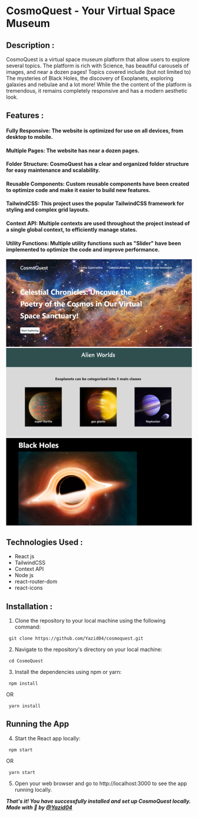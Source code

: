 # CosmoQuest - Your Virtual Space Museum 

## Description : 
CosmoQuest is a virtual space museum platform that allow users to explore several topics. The platform is rich with Science, has beautiful carousels of images, and near a dozen pages! Topics covered include (but not limited to) The mysteries of Black Holes, the discovery of Exoplanets, exploring galaxies and nebulae and a lot more! While the the content of the platform is tremendous, it remains completely responsive and has a modern aesthetic look.    
   
   
   
  ## Features : 
  #### Fully Responsive: The website is optimized for use on all devices, from desktop to mobile.
  ####  Multiple Pages: The website has near a dozen pages.   
  ####  Folder Structure: CosmoQuest has a clear and organized folder structure for easy maintenance and scalability.  
  ####  Reusable Components: Custom reusable components have been created to optimize code and make it easier to build new features.  
  #### TailwindCSS: This project uses the popular TailwindCSS framework for styling and complex grid layouts.  
  ####  Context API: Multiple contexts are used throughout the project instead of a single global context, to efficiently manage states.  
  ####  Utility Functions: Multiple utility functions such as "Slider" have been implemented to optimize the code and improve performance.  
   
  
  
  ![CosmoQuest images](./src/components/static/screenShot1.png)
  ![CosmoQuest images](./src/components/static/screenShot2.png)
  ![CosmoQuest images](./src/components/static/screenShot3.png)
   
  
  
  ## Technologies Used :
  * React js
  * TailwindCSS
  * Context API
  * Node js
  * react-router-dom
  * react-icons


  ## Installation :
  1. Clone the repository to your local machine using the following command:  
  ```  
   git clone https://github.com/Yazid04/cosmoquest.git
  ```  
  2. Navigate to the repository's directory on your local machine:
  ```  
   cd CosmoQuest    
  ```  
  3. Install the dependencies using npm or yarn:   
  ```  
   npm install  
  ```  
   OR  
   ```  
    yarn install  
   ```    
  ## Running the App
  4. Start the React app locally:
  ```
   npm start
  ```
   OR
  ```
   yarn start
  ```
  5. Open your web browser and go to http://localhost:3000 to see the app running locally.

  ***That's it! You have successfully installed and set up CosmoQuest locally.***  
  ***Made with 💛 by [@Yazid04](https://github.com/Yazid04/cosmoquest.git)***
